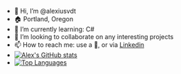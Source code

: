 - 👋 Hi, I’m @alexiusvdt
- 🏠 Portland, Oregon
- 🌱 I’m currently learning: C#
- 💞️ I’m looking to collaborate on any interesting projects
- 📫 How to reach me: use a 🔮, or via [Linkedin](https://www.linkedin.com/in/ajohns12/)
- [![Alex's GitHub stats](https://github-readme-stats.vercel.app/api?username=alexiusvdt)](https://github.com/anuraghazra/github-readme-stats&show_icons=true&theme=synthwave)
- [![Top Languages](https://github-readme-stats.vercel.app/api/top-langs/?username=alexiusvdt)](https://github.com/anuraghazra/github-readme-stats)

<!---
alexiusvdt/alexiusvdt is a ✨ special ✨ repository because its `README.md` (this file) appears on your GitHub profile.
You can click the Preview link to take a look at your changes.
--->
